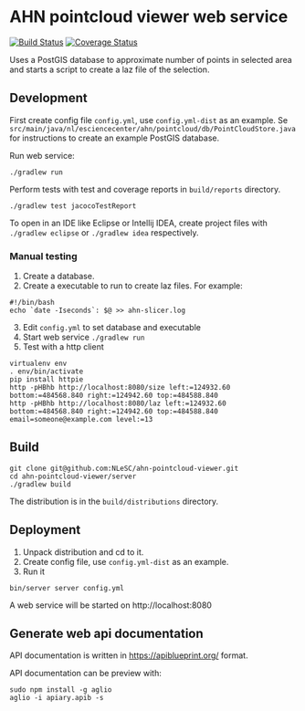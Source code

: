 AHN pointcloud viewer web service
=================================

[![Build Status](https://travis-ci.org/NLeSC/ahn-pointcloud-viewer-ws.svg)](https://travis-ci.org/NLeSC/ahn-pointcloud-viewer-ws)
[![Coverage Status](https://coveralls.io/repos/NLeSC/ahn-pointcloud-viewer-ws/badge.svg?branch=server)](https://coveralls.io/r/NLeSC/ahn-pointcloud-viewer-ws?branch=master)

Uses a PostGIS database to approximate number of points in selected area 
and starts a script to create a laz file of the selection.

Development
-----------


First create config file `config.yml`, use `config.yml-dist` as an example.
Se `src/main/java/nl/esciencecenter/ahn/pointcloud/db/PointCloudStore.java` for instructions to create an example PostGIS database.

Run web service:
````
./gradlew run 
````

Perform tests with test and coverage reports in `build/reports` directory.
````
./gradlew test jacocoTestReport
````

To open in an IDE like Eclipse or Intellij IDEA, create project files with `./gradlew eclipse` or `./gradlew idea` respectively.

### Manual testing

1. Create a database.
2. Create a executable to run to create laz files. For example:

````
#!/bin/bash
echo `date -Iseconds`: $@ >> ahn-slicer.log
````

3. Edit `config.yml` to set database and executable
4. Start web service `./gradlew run`
5. Test with a http client

````
virtualenv env
. env/bin/activate
pip install httpie
http -pHBhb http://localhost:8080/size left:=124932.60 bottom:=484568.840 right:=124942.60 top:=484588.840
http -pHBhb http://localhost:8080/laz left:=124932.60 bottom:=484568.840 right:=124942.60 top:=484588.840 email=someone@example.com level:=13
````

Build
-----

````
git clone git@github.com:NLeSC/ahn-pointcloud-viewer.git
cd ahn-pointcloud-viewer/server
./gradlew build
````

The distribution is in the `build/distributions` directory.

Deployment
----------

1. Unpack distribution and cd to it.
2. Create config file, use `config.yml-dist` as an example.
3. Run it

````
bin/server server config.yml
````

A web service will be started on http://localhost:8080

Generate web api documentation
------------------------------

API documentation is written in https://apiblueprint.org/ format.

API documentation can be preview with:
````
sudo npm install -g aglio
aglio -i apiary.apib -s
````

